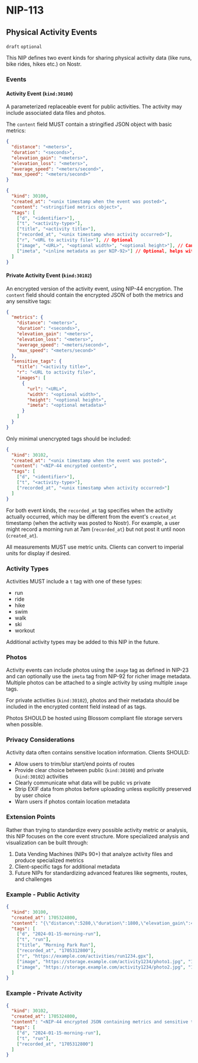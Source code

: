 # NIP-113
## Physical Activity Events
`draft` `optional`

This NIP defines two event kinds for sharing physical activity data (like runs, bike rides, hikes etc.) on Nostr.

### Events

#### Activity Event (`kind:30100`)
A parameterized replaceable event for public activities. The activity may include associated data files and photos.

The `content` field MUST contain a stringified JSON object with basic metrics:
```json
{
  "distance": "<meters>",
  "duration": "<seconds>", 
  "elevation_gain": "<meters>",
  "elevation_loss": "<meters>",
  "average_speed": "<meters/second>",
  "max_speed": "<meters/second>"
}
```

```json
{
  "kind": 30100,
  "created_at": "<unix timestamp when the event was posted>",
  "content": "<stringified metrics object>",
  "tags": [
    ["d", "<identifier>"],
    ["t", "<activity-type>"],
    ["title", "<activity title>"],
    ["recorded_at", "<unix timestamp when activity occurred>"],
    ["r", "<URL to activity file>"], // Optional
    ["image", "<URL>", "<optional width>", "<optional height>"], // Can have multiple image tags
    ["imeta", "<inline metadata as per NIP-92>"] // Optional, helps with image handling
  ]
}
```

#### Private Activity Event (`kind:30102`) 
An encrypted version of the activity event, using NIP-44 encryption. The `content` field should contain the encrypted JSON of both the metrics and any sensitive tags:

```json
{
  "metrics": {
    "distance": "<meters>",
    "duration": "<seconds>",
    "elevation_gain": "<meters>",
    "elevation_loss": "<meters>",
    "average_speed": "<meters/second>",
    "max_speed": "<meters/second>"
  },
  "sensitive_tags": {
    "title": "<activity title>",
    "r": "<URL to activity file>",
    "images": [
      {
        "url": "<URL>",
        "width": "<optional width>",
        "height": "<optional height>",
        "imeta": "<optional metadata>"
      }
    ]
  }
}
```

Only minimal unencrypted tags should be included:
```json
{
  "kind": 30102,
  "created_at": "<unix timestamp when the event was posted>",
  "content": "<NIP-44 encrypted content>",
  "tags": [
    ["d", "<identifier>"],
    ["t", "<activity-type>"],
    ["recorded_at", "<unix timestamp when activity occurred>"]
  ]
}
```

For both event kinds, the `recorded_at` tag specifies when the activity actually occurred, which may be different from the event's `created_at` timestamp (when the activity was posted to Nostr). For example, a user might record a morning run at 7am (`recorded_at`) but not post it until noon (`created_at`).

All measurements MUST use metric units. Clients can convert to imperial units for display if desired.

### Activity Types
Activities MUST include a `t` tag with one of these types:
- run
- ride 
- hike
- swim
- walk
- ski
- workout

Additional activity types may be added to this NIP in the future.

### Photos
Activity events can include photos using the `image` tag as defined in NIP-23 and can optionally use the `imeta` tag from NIP-92 for richer image metadata. Multiple photos can be attached to a single activity by using multiple `image` tags.

For private activities (`kind:30102`), photos and their metadata should be included in the encrypted content field instead of as tags.

Photos SHOULD be hosted using Blossom compliant file storage servers when possible.

### Privacy Considerations
Activity data often contains sensitive location information. Clients SHOULD:
- Allow users to trim/blur start/end points of routes
- Provide clear choice between public (`kind:30100`) and private (`kind:30102`) activities
- Clearly communicate what data will be public vs private
- Strip EXIF data from photos before uploading unless explicitly preserved by user choice
- Warn users if photos contain location metadata

### Extension Points
Rather than trying to standardize every possible activity metric or analysis, this NIP focuses on the core event structure. More specialized analysis and visualization can be built through:

1. Data Vending Machines (NIPs 90+) that analyze activity files and produce specialized metrics
2. Client-specific tags for additional metadata
3. Future NIPs for standardizing advanced features like segments, routes, and challenges

### Example - Public Activity
```json
{
  "kind": 30100,
  "created_at": 1705324800,
  "content": "{\"distance\":5280,\"duration\":1800,\"elevation_gain\":42,\"elevation_loss\":42,\"average_speed\":2.93,\"max_speed\":3.5}",
  "tags": [
    ["d", "2024-01-15-morning-run"],
    ["t", "run"], 
    ["title", "Morning Park Run"],
    ["recorded_at", "1705312800"],
    ["r", "https://example.com/activities/run1234.gpx"],
    ["image", "https://storage.example.com/activity1234/photo1.jpg", "1200", "800"],
    ["image", "https://storage.example.com/activity1234/photo2.jpg", "1200", "800"]
  ]
}
```

### Example - Private Activity
```json
{
  "kind": 30102,
  "created_at": 1705324800,
  "content": "<NIP-44 encrypted JSON containing metrics and sensitive tags>",
  "tags": [
    ["d", "2024-01-15-morning-run"],
    ["t", "run"],
    ["recorded_at", "1705312800"]
  ]
}
```